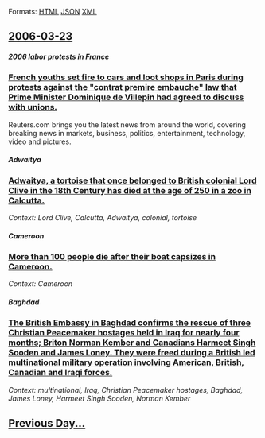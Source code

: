 
Formats: [HTML](2006/03/23/index.html)  [JSON](2006/03/23/index.json)  [XML](2006/03/23/index.xml)  

## [2006-03-23](/news/2006/03/23/index.md)

##### 2006 labor protests in France
### [ French youths set fire to cars and loot shops in Paris during protests against the "contrat premire embauche" law that Prime Minister Dominique de Villepin had agreed to discuss with unions. ](/news/2006/03/23/french-youths-set-fire-to-cars-and-loot-shops-in-paris-during-protests-against-the-contrat-premiere-embauche-law-that-prime-minister-domi.md)
Reuters.com brings you the latest news from around the world, covering breaking news in markets, business, politics, entertainment, technology, video and pictures.

##### Adwaitya
### [ Adwaitya, a tortoise that once belonged to British colonial Lord Clive in the 18th Century has died at the age of 250 in a zoo in Calcutta. ](/news/2006/03/23/adwaitya-a-tortoise-that-once-belonged-to-british-colonial-lord-clive-in-the-18th-century-has-died-at-the-age-of-250-in-a-zoo-in-calcutta.md)
_Context: Lord Clive, Calcutta, Adwaitya, colonial, tortoise_

##### Cameroon
### [ More than 100 people die after their boat capsizes in Cameroon. ](/news/2006/03/23/more-than-100-people-die-after-their-boat-capsizes-in-cameroon.md)
_Context: Cameroon_

##### Baghdad
### [ The British Embassy in Baghdad confirms the rescue of three Christian Peacemaker hostages held in Iraq for nearly four months; Briton Norman Kember and Canadians Harmeet Singh Sooden and James Loney. They were freed during a British led multinational military operation involving American, British, Canadian and Iraqi forces. ](/news/2006/03/23/the-british-embassy-in-baghdad-confirms-the-rescue-of-three-christian-peacemaker-hostages-held-in-iraq-for-nearly-four-months-briton-norma.md)
_Context: multinational, Iraq, Christian Peacemaker hostages, Baghdad, James Loney, Harmeet Singh Sooden, Norman Kember_

## [Previous Day...](/news/2006/03/22/index.md)

